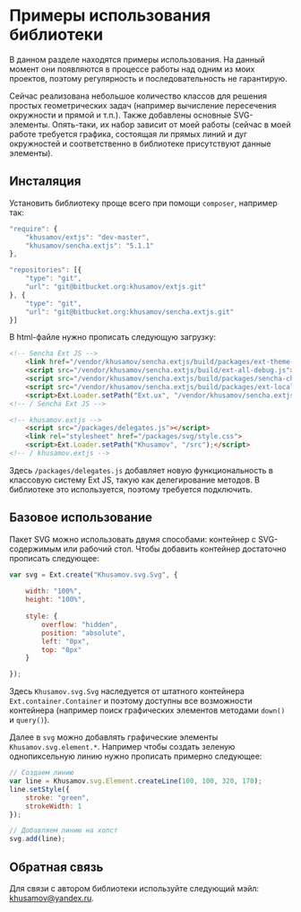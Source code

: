 # Примеры использования библиотеки

В данном разделе находятся примеры использования. 
На данный момент они появляются в процессе работы над одним из моих проектов, 
поэтому регулярность и последовательность не гарантирую.

Сейчас реализована небольшое количество классов для решения простых 
геометрических задач (например вычисление пересечения окружности и прямой и т.п.).
Также добавлены основные SVG-элементы. Опять-таки, их набор зависит от моей работы 
(сейчас в моей работе требуется графика, состоящая ли прямых линий и дуг окружностей
и соответственно в библиотеке присутствуют данные элементы).

## Инсталяция

Установить библиотеку проще всего при помощи `composer`, например так:

``` javascript
"require": {
	"khusamov/extjs": "dev-master",
	"khusamov/sencha.extjs": "5.1.1"
},

"repositories": [{
	"type": "git",
	"url": "git@bitbucket.org:khusamov/extjs.git"
}, {
	"type": "git",
	"url": "git@bitbucket.org:khusamov/sencha.extjs.git"
}]
```

В html-файле нужно прописать следующую загрузку:

``` html
<!-- Sencha Ext JS -->
	<link href="/vendor/khusamov/sencha.extjs/build/packages/ext-theme-crisp/build/resources/ext-theme-crisp-all-debug.css" rel="stylesheet">
	<script src="/vendor/khusamov/sencha.extjs/build/ext-all-debug.js"></script>
	<script src="/vendor/khusamov/sencha.extjs/build/packages/sencha-charts/build/sencha-charts-debug.js"></script>
	<script src="/vendor/khusamov/sencha.extjs/build/packages/ext-locale/build/ext-locale-ru-debug.js"></script>
	<script>Ext.Loader.setPath("Ext.ux", "/vendor/khusamov/sencha.extjs/examples/ux");</script>
<!-- / Sencha Ext JS -->

<!-- khusamov.extjs -->
	<script src="/packages/delegates.js"></script>
	<link rel="stylesheet" href="/packages/svg/style.css">
	<script>Ext.Loader.setPath("Khusamov", "/src");</script>
<!-- / khusamov.extjs -->
```

Здесь `/packages/delegates.js` добавляет новую функциональность в классовую систему Ext JS, такую как делегирование методов. 
В библиотеке это используется, поэтому требуется подключить. 

## Базовое использование

Пакет SVG можно использовать двумя способами: контейнер с SVG-содержимым или рабочий стол. Чтобы добавить контейнер
достаточно прописать следующее:

``` javascript
var svg = Ext.create("Khusamov.svg.Svg", {
	
	width: "100%",
	height: "100%",
	
	style: {
		overflow: "hidden",
		position: "absolute",
		left: "0px",
		top: "0px"
	}

});
```

Здесь `Khusamov.svg.Svg` наследуется от штатного контейнера `Ext.container.Container` и поэтому доступны 
все возможности контейнера (например поиск графических элементов методами `down()` и `query()`).

Далее в `svg` можно добавлять графические элементы `Khusamov.svg.element.*`. Например чтобы создать 
зеленую однопиксельную линию нужно прописать примерно следующее:

``` javascript
// Создаем линию
var line = Khusamov.svg.Element.createLine(100, 100, 320, 170);
line.setStyle({
	stroke: "green",
	strokeWidth: 1
});

// Добавляем линию на холст
svg.add(line);
```

## Обратная связь

Для связи с автором библиотеки используйте следующий мэйл: khusamov@yandex.ru.